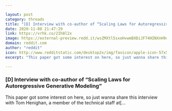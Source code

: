```yaml
---

layout: post
category: threads
title: "[D] Interview with co-author of “Scaling Laws for Autoregressive Generative Modeling”"
date: 2020-11-08 21:47:29
link: https://vrhk.co/2Ih8l2x
image: https://external-preview.redd.it/wsZMXtl5sxoHvwmBXDiJF74HINXnH9cwwz1_6f08Pqo.jpg?width=1200&height=628.272251309&auto=webp&crop=1200:628.272251309,smart&s=beba1515ecaa2fcf6fbecab9525110dbfb519be3
domain: reddit.com
author: "reddit"
icon: http://www.redditstatic.com/desktop2x/img/favicon/apple-icon-57x57.png
excerpt: "This paper got some interest on here, so just wanna share this interview with Tom Henighan, a member of the technical staff at[..."

---
```


### [D] Interview with co-author of “Scaling Laws for Autoregressive Generative Modeling”

This paper got some interest on here, so just wanna share this interview with Tom Henighan, a member of the technical staff at[...